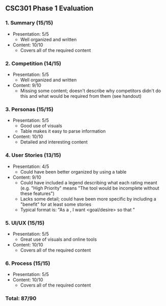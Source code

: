 ## CSC301 Phase 1 Evaluation ##

### 1. Summary (15/15) ###
   * Presentation: 5/5
      * Well organized and written
   * Content: 10/10
      * Covers all of the required content

### 2. Competition (14/15) ###
   * Presentation: 5/5
      * Well organized and written
   * Content: 9/10
      * Missing some content; doesn't describe why competitors didn't do this and what would be required from them (see handout)

### 3. Personas (15/15) ###
   * Presentation: 5/5
      * Good use of visuals
      * Table makes it easy to parse information
   * Content: 10/10
      * Detailed and interesting content

### 4. User Stories (13/15) ###
   * Presentation: 4/5
      * Could have been better organized by using a table
   * Content: 9/10
      * Could have included a legend describing what each rating meant (e.g. "High Priority" means "The tool would be incomplete without these features")
      * Lacks some detail; could have been more specific by including a "benefit" for at least some stories
      * Typical format is: "As a <role>, I want <goal/desire> so that <benefit>"

### 5. UI/UX (15/15) ###
   * Presentation: 5/5
      * Great use of visuals and online tools
   * Content: 10/10
      * Covers all of the required content

### 6. Process (15/15) ###
   * Presentation: 5/5
   * Content: 10/10
      * Covers all of the required content

### Total: 87/90 ###